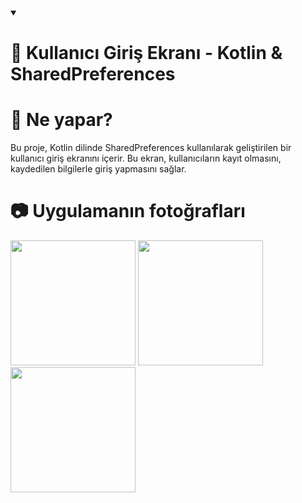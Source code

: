 <details open> 
 <summary> <h1> 🔐 Kullanıcı Giriş Ekranı - Kotlin & SharedPreferences </h1></summary>
     <summary> <h1> 🤔 Ne yapar? </h1></summary>
   Bu proje, Kotlin dilinde SharedPreferences kullanılarak geliştirilen bir kullanıcı giriş ekranını içerir. Bu ekran, kullanıcıların kayıt olmasını, kaydedilen bilgilerle giriş yapmasını sağlar.
       <summary> <h1> 📷 Uygulamanın fotoğrafları </h1></summary>
       <img src="https://github.com/user-attachments/assets/83ab62d4-bfa0-49ba-978a-4100c4d33fcb" width="200" />
       <img src="https://github.com/user-attachments/assets/1dc69ef1-239d-4f99-b80f-b1bd64a16656" width="200" />
       <img src="https://github.com/user-attachments/assets/c13b5312-067f-4394-9885-d7a090e0324b" width="200" />
     </details>
   </details>
</details>
